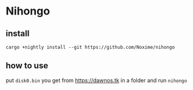 # Nihongo
## install
`cargo +nightly install --git https://github.com/Noxime/nihongo`
## how to use
put `disk0.bin` you get from https://dawnos.tk in a folder and run `nihongo`

